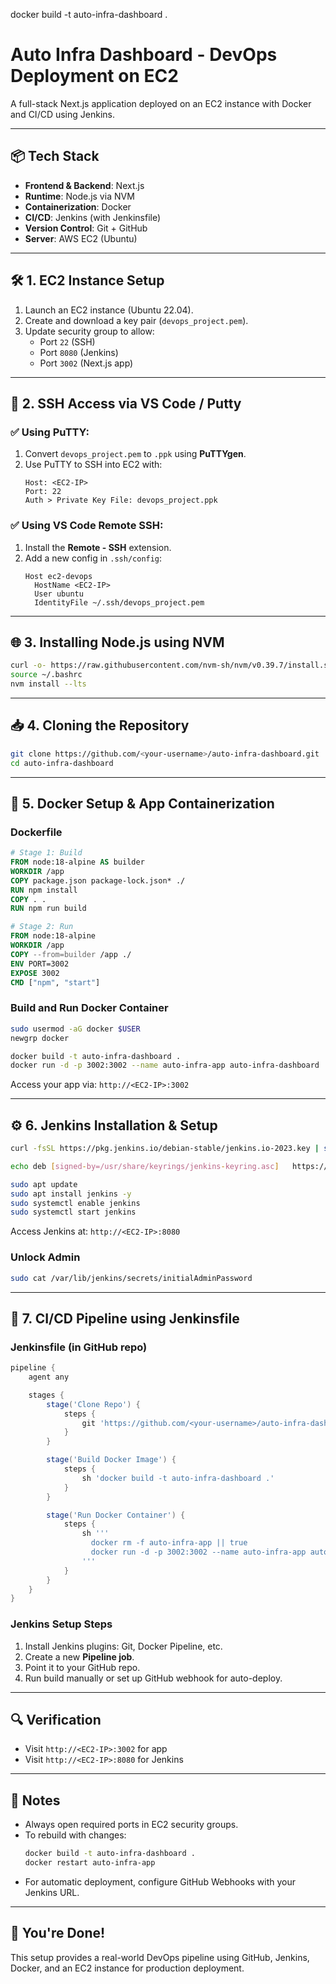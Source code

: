 docker build -t auto-infra-dashboard .

# Auto Infra Dashboard - DevOps Deployment on EC2

A full-stack Next.js application deployed on an EC2 instance with Docker and CI/CD using Jenkins.

---

## 📦 Tech Stack

- **Frontend & Backend**: Next.js
- **Runtime**: Node.js via NVM
- **Containerization**: Docker
- **CI/CD**: Jenkins (with Jenkinsfile)
- **Version Control**: Git + GitHub
- **Server**: AWS EC2 (Ubuntu)

---

## 🛠️ 1. EC2 Instance Setup

1. Launch an EC2 instance (Ubuntu 22.04).
2. Create and download a key pair (`devops_project.pem`).
3. Update security group to allow:
   - Port `22` (SSH)
   - Port `8080` (Jenkins)
   - Port `3002` (Next.js app)

---

## 🔐 2. SSH Access via VS Code / Putty

### ✅ Using PuTTY:

1. Convert `devops_project.pem` to `.ppk` using **PuTTYgen**.
2. Use PuTTY to SSH into EC2 with:
   ```
   Host: <EC2-IP>
   Port: 22
   Auth > Private Key File: devops_project.ppk
   ```

### ✅ Using VS Code Remote SSH:

1. Install the **Remote - SSH** extension.
2. Add a new config in `.ssh/config`:
   ```ssh
   Host ec2-devops
     HostName <EC2-IP>
     User ubuntu
     IdentityFile ~/.ssh/devops_project.pem
   ```

---

## 🌐 3. Installing Node.js using NVM

```bash
curl -o- https://raw.githubusercontent.com/nvm-sh/nvm/v0.39.7/install.sh | bash
source ~/.bashrc
nvm install --lts
```

---

## 📥 4. Cloning the Repository

```bash
git clone https://github.com/<your-username>/auto-infra-dashboard.git
cd auto-infra-dashboard
```

---

## 🐳 5. Docker Setup & App Containerization

### Dockerfile

```dockerfile
# Stage 1: Build
FROM node:18-alpine AS builder
WORKDIR /app
COPY package.json package-lock.json* ./
RUN npm install
COPY . .
RUN npm run build

# Stage 2: Run
FROM node:18-alpine
WORKDIR /app
COPY --from=builder /app ./
ENV PORT=3002
EXPOSE 3002
CMD ["npm", "start"]
```

### Build and Run Docker Container

```bash
sudo usermod -aG docker $USER
newgrp docker

docker build -t auto-infra-dashboard .
docker run -d -p 3002:3002 --name auto-infra-app auto-infra-dashboard
```

Access your app via: `http://<EC2-IP>:3002`

---

## ⚙️ 6. Jenkins Installation & Setup

```bash
curl -fsSL https://pkg.jenkins.io/debian-stable/jenkins.io-2023.key | sudo tee   /usr/share/keyrings/jenkins-keyring.asc > /dev/null

echo deb [signed-by=/usr/share/keyrings/jenkins-keyring.asc]   https://pkg.jenkins.io/debian-stable binary/ | sudo tee   /etc/apt/sources.list.d/jenkins.list > /dev/null

sudo apt update
sudo apt install jenkins -y
sudo systemctl enable jenkins
sudo systemctl start jenkins
```

Access Jenkins at: `http://<EC2-IP>:8080`

### Unlock Admin

```bash
sudo cat /var/lib/jenkins/secrets/initialAdminPassword
```

---

## 🔁 7. CI/CD Pipeline using Jenkinsfile

### Jenkinsfile (in GitHub repo)

```groovy
pipeline {
    agent any

    stages {
        stage('Clone Repo') {
            steps {
                git 'https://github.com/<your-username>/auto-infra-dashboard.git'
            }
        }

        stage('Build Docker Image') {
            steps {
                sh 'docker build -t auto-infra-dashboard .'
            }
        }

        stage('Run Docker Container') {
            steps {
                sh '''
                  docker rm -f auto-infra-app || true
                  docker run -d -p 3002:3002 --name auto-infra-app auto-infra-dashboard
                '''
            }
        }
    }
}
```

### Jenkins Setup Steps

1. Install Jenkins plugins: Git, Docker Pipeline, etc.
2. Create a new **Pipeline job**.
3. Point it to your GitHub repo.
4. Run build manually or set up GitHub webhook for auto-deploy.

---

## 🔍 Verification

- Visit `http://<EC2-IP>:3002` for app
- Visit `http://<EC2-IP>:8080` for Jenkins

---

## 🧹 Notes

- Always open required ports in EC2 security groups.
- To rebuild with changes:
  ```bash
  docker build -t auto-infra-dashboard .
  docker restart auto-infra-app
  ```
- For automatic deployment, configure GitHub Webhooks with your Jenkins URL.

---

## 🙌 You're Done!

This setup provides a real-world DevOps pipeline using GitHub, Jenkins, Docker, and an EC2 instance for production deployment.
